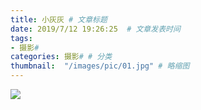 ```yaml
---
title: 小灰灰 # 文章标题  
date: 2019/7/12 19:26:25  # 文章发表时间
tags:
- 摄影#
categories: 摄影# # 分类
thumbnail:  "/images/pic/01.jpg" # 略缩图
---
```

![](https://wx1.sinaimg.cn/mw1024/005WIublly1g164nywb18j31400u07g4.jpg)
